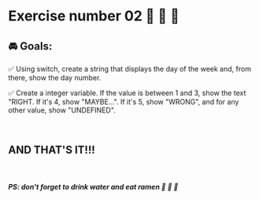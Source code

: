 # **Exercise number 02** :metal: :metal: :metal:

## :oncoming_automobile: **Goals**:  

:white_check_mark: Using switch, create a string that displays the day of the week and, from there, show the day number.

:white_check_mark: Create a integer variable. If the value is between 1 and 3, show the text "RIGHT. If it's 4, show "MAYBE...". If it's 5,
show "WRONG", and for any other value, show "UNDEFINED".

<br>

## AND THAT'S IT!!!

<br>

##### ***PS: don't forget to drink water and eat ramen*** :ramen: :ramen: :ramen: